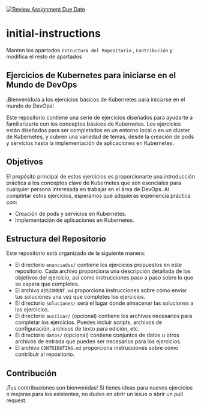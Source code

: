 [![Review Assignment Due Date](https://classroom.github.com/assets/deadline-readme-button-24ddc0f5d75046c5622901739e7c5dd533143b0c8e959d652212380cedb1ea36.svg)](https://classroom.github.com/a/PgEYonWG)
# initial-instructions

Manten los apartados `Estructura del Repositorio` , `Contribución` y modifica el resto de apartados


## Ejercicios de Kubernetes para iniciarse en el Mundo de DevOps

¡Bienvenido/a a los ejercicios básicos de Kubernetes para iniciarse en el mundo de DevOps!

Este repositorio contiene una serie de ejercicios diseñados para ayudarte a familiarizarte con los conceptos básicos de Kubernetes. 
Los ejercicios están diseñados para ser completados en un entorno local o en un clúster de Kubernetes, y cubren una variedad de temas, desde la creación de pods y servicios hasta la implementación de aplicaciones en Kubernetes.

## Objetivos

El propósito principal de estos ejercicios es proporcionarte una introducción práctica a los conceptos clave de Kubernetes que son esenciales para cualquier persona interesada en trabajar en el área de DevOps. Al completar estos ejercicios, esperamos que adquieras experiencia práctica con:

- Creación de pods y servicios en Kubernetes.
- Implementación de aplicaciones en Kubernetes.


## Estructura del Repositorio

Este repositorio está organizado de la siguiente manera:


- El directorio `enunciados/` contiene los ejercicios propuestos en este repositorio. Cada archivo proporciona una descripción detallada de los objetivos del ejercicio, así como instrucciones paso a paso sobre lo que se espera que completes.
- El archivo `ASSIGMENT.md` proporciona instrucciones sobre cómo enviar tus soluciones una vez que completes los ejercicios.
- El directorio `soluciones/` será el lugar donde almacenar las soluciones a los ejercicios.
- El directorio `auxiliar/` (opcional) contiene los archivos necesarios para completar los ejercicios. Puedes incluir scripts, archivos de configuración, archivos de texto para edición, etc.
- El directorio `datos/` (opcional) contiene conjuntos de datos u otros archivos de entrada que pueden ser necesarios para los ejercicios.
- El archivo `CONTRIBUTING.md` proporciona instrucciones sobre cómo contribuir al repositorio.

## Contribución

¡Tus contribuciones son bienvenidas! Si tienes ideas para nuevos ejercicios o mejoras para los existentes, no dudes en abrir un issue o abrir un pull request.
